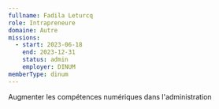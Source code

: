 ```yaml
---
fullname: Fadila Leturcq
role: Intrapreneure
domaine: Autre
missions:
  - start: 2023-06-18
    end: 2023-12-31
    status: admin
    employer: DINUM
memberType: dinum
---
```

Augmenter les compétences numériques dans l'administration